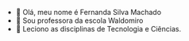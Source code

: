 - 👋 Olá, meu nome é Fernanda Silva Machado
- 👀 Sou professora da escola Waldomiro 
- 🌱 Leciono as disciplinas de Tecnologia e Ciências.

<!---
ProfFerMachadoTech/ProfFerMachadoTech is a ✨ special ✨ repository because its `README.md` (this file) appears on your GitHub profile.
You can click the Preview link to take a look at your changes.
--->
